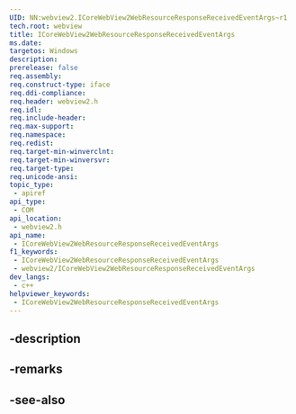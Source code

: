 ```yaml
---
UID: NN:webview2.ICoreWebView2WebResourceResponseReceivedEventArgs~r1
tech.root: webview
title: ICoreWebView2WebResourceResponseReceivedEventArgs
ms.date: 
targetos: Windows
description: 
prerelease: false
req.assembly: 
req.construct-type: iface
req.ddi-compliance: 
req.header: webview2.h
req.idl: 
req.include-header: 
req.max-support: 
req.namespace: 
req.redist: 
req.target-min-winverclnt: 
req.target-min-winversvr: 
req.target-type: 
req.unicode-ansi: 
topic_type:
 - apiref
api_type:
 - COM
api_location:
 - webview2.h
api_name:
 - ICoreWebView2WebResourceResponseReceivedEventArgs
f1_keywords:
 - ICoreWebView2WebResourceResponseReceivedEventArgs
 - webview2/ICoreWebView2WebResourceResponseReceivedEventArgs
dev_langs:
 - c++
helpviewer_keywords:
 - ICoreWebView2WebResourceResponseReceivedEventArgs
---
```


## -description

## -remarks

## -see-also

